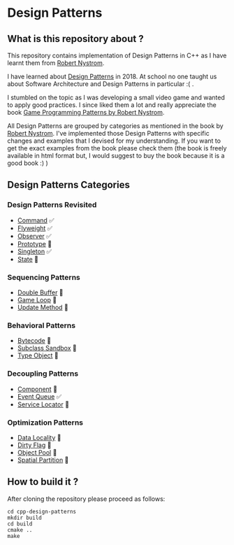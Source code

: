 # Design Patterns

## What is this repository about ?

This repository contains implementation of Design Patterns in C++ as I have learnt them from 
[Robert Nystrom](https://gameprogrammingpatterns.com/).

I have learned about [Design Patterns](https://en.wikipedia.org/wiki/Software_design_pattern) in 2018.
At school no one taught us about Software Architecture and Design Patterns in particular :( .

I stumbled on the topic as I was developing a small video game and wanted to apply good practices.
I since liked them a lot and really appreciate the book [Game Programming Patterns by Robert Nystrom](https://gameprogrammingpatterns.com/).

All Design Patterns are grouped by categories as mentioned in the book by 
[Robert Nystrom](https://gameprogrammingpatterns.com/). I've implemented those Design Patterns with specific changes and 
examples that I devised for my understanding. If you want to get the exact examples from the book please check them
(the book is freely available in html format but, I would suggest to buy the book because it is a good book :) )

## Design Patterns Categories

### Design Patterns Revisited

* [Command](design_patterns_revisited/command/README.md) ✅
* [Flyweight](design_patterns_revisited/flyweight/README.md) ✅
* [Observer](design_patterns_revisited/observer/README.md) ✅
* [Prototype](design_patterns_revisited/prototype/README.md) 🚧
* [Singleton](design_patterns_revisited/singleton/README.md) ✅
* [State](design_patterns_revisited/state/README.md) 🚧

### Sequencing Patterns

* [Double Buffer](sequencing_patterns/double_buffer/README.md) 🚧
* [Game Loop](sequencing_patterns/game_loop/README.md) 🚧
* [Update Method](sequencing_patterns/update_method/README.md) 🚧

### Behavioral Patterns

* [Bytecode](behavioral_patterns/bytecode/README.md) 🚧
* [Subclass Sandbox](behavioral_patterns/subclass_sandbox/README.md) 🚧
* [Type Object](behavioral_patterns/type_object/README.md) 🚧


### Decoupling Patterns

* [Component](decoupling_patterns/component/README.md) 🚧
* [Event Queue](decoupling_patterns/event_queue/README.md) ✅
* [Service Locator](decoupling_patterns/service_locator/README.md) 🚧


### Optimization Patterns

* [Data Locality](optimization_patterns/data_locality/README.md) 🚧
* [Dirty Flag](optimization_patterns/dirty_flag/README.md) 🚧
* [Object Pool](optimization_patterns/object_pool/README.md) 🚧
* [Spatial Partition](optimization_patterns/spatial_partition/README.md) 🚧


## How to build it ?

After cloning the repository please proceed as follows:

```shell
cd cpp-design-patterns
mkdir build
cd build
cmake ..
make 
```

